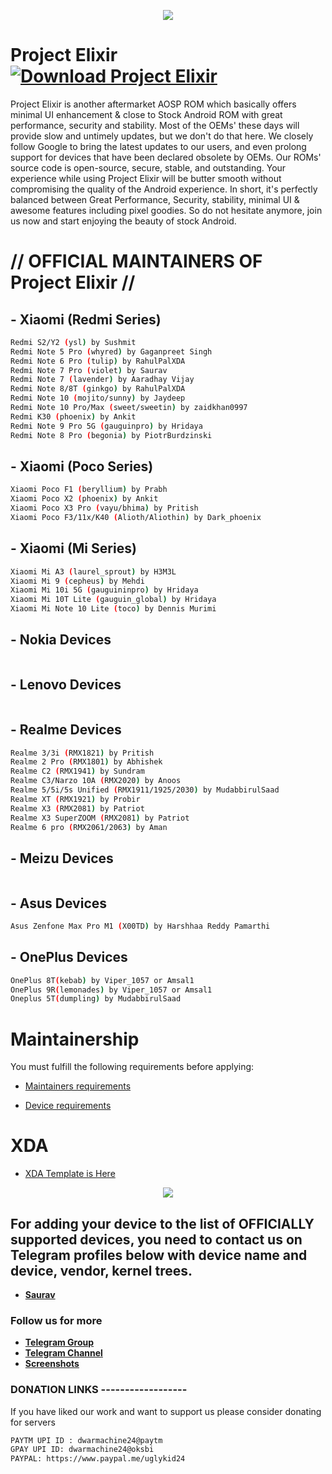 <p align="center">
  <img src="https://i.imgur.com/snHlKrS.jpg" />
</p>


# Project Elixir [![Download Project Elixir](https://img.shields.io/sourceforge/dt/project-elixir.svg)](https://sourceforge.net/projects/project-elixir/files/twelve/)

Project Elixir is another aftermarket AOSP ROM which basically offers minimal UI enhancement & close to Stock Android ROM with great performance, security and stability. Most of the OEMs' these days will provide slow and untimely updates, but we don't do that here. We closely follow Google to bring the latest updates to our users, and even prolong support for devices that have been declared obsolete by OEMs. Our ROMs' source code is open-source, secure, stable, and outstanding. Your experience while using Project Elixir will be butter smooth without compromising the quality of the Android experience. In short, it's perfectly balanced between Great Performance, Security, stability, minimal UI & awesome features including pixel goodies. So do not hesitate anymore, join us now and start enjoying the beauty of stock Android. 

# // OFFICIAL MAINTAINERS OF Project Elixir //

## - Xiaomi (Redmi Series)
```bash
Redmi S2/Y2 (ysl) by Sushmit
Redmi Note 5 Pro (whyred) by Gaganpreet Singh
Redmi Note 6 Pro (tulip) by RahulPalXDA
Redmi Note 7 Pro (violet) by Saurav
Redmi Note 7 (lavender) by Aaradhay Vijay
Redmi Note 8/8T (ginkgo) by RahulPalXDA
Redmi Note 10 (mojito/sunny) by Jaydeep
Redmi Note 10 Pro/Max (sweet/sweetin) by zaidkhan0997
Redmi K30 (phoenix) by Ankit
Redmi Note 9 Pro 5G (gauguinpro) by Hridaya
Redmi Note 8 Pro (begonia) by PiotrBurdzinski
```

## - Xiaomi (Poco Series)
```bash
Xiaomi Poco F1 (beryllium) by Prabh
Xiaomi Poco X2 (phoenix) by Ankit
Xiaomi Poco X3 Pro (vayu/bhima) by Pritish
Xiaomi Poco F3/11x/K40 (Alioth/Aliothin) by Dark_phoenix
```

## - Xiaomi (Mi Series)
```bash
Xiaomi Mi A3 (laurel_sprout) by H3M3L
Xiaomi Mi 9 (cepheus) by Mehdi
Xiaomi Mi 10i 5G (gauguininpro) by Hridaya
Xiaomi Mi 10T Lite (gauguin_global) by Hridaya
Xiaomi Mi Note 10 Lite (toco) by Dennis Murimi
```

## - Nokia Devices
```bash

```

## - Lenovo Devices
```bash

``` 

## - Realme Devices
```bash
Realme 3/3i (RMX1821) by Pritish
Realme 2 Pro (RMX1801) by Abhishek
Realme C2 (RMX1941) by Sundram
Realme C3/Narzo 10A (RMX2020) by Anoos
Realme 5/5i/5s Unified (RMX1911/1925/2030) by MudabbirulSaad
Realme XT (RMX1921) by Probir
Realme X3 (RMX2081) by Patriot
Realme X3 SuperZOOM (RMX2081) by Patriot
Realme 6 pro (RMX2061/2063) by Aman
```

## - Meizu Devices
```bash

```

## - Asus Devices
```bash
Asus Zenfone Max Pro M1 (X00TD) by Harshhaa Reddy Pamarthi
```

## - OnePlus Devices
```bash
OnePlus 8T(kebab) by Viper_1057 or Amsal1
OnePlus 9R(lemonades) by Viper_1057 or Amsal1
Oneplus 5T(dumpling) by MudabbirulSaad
```

# Maintainership 

You must fulfill the following requirements before applying:

- [Maintainers requirements](https://github.com/Project-Elixir/docs/blob/master/maintainers_requirements.md)

- [Device requirements](https://github.com/Project-Elixir/docs/blob/master/device_requirements.md)

# XDA 

- [XDA Template is Here](https://github.com/Project-Elixir/docs/blob/master/xda_template.txt)


<p align="center">
  <img src="https://i.imgur.com/vDVCAR5.jpg" />
</p>


## For adding your device to the list of OFFICIALLY supported devices, you need to contact us on Telegram profiles below with device name and device, vendor, kernel trees.

* [**Saurav**](https://t.me/ugly_kid_af) 

### Follow  us for more
 * [**Telegram Group**](https://t.me/Elixir_Discussion)
 * [**Telegram Channel**](https://t.me/Elixir_Updates)
 * [**Screenshots**](https://t.me/Elixir_ss)

### DONATION LINKS ------------------

If you have liked our work and want to support us please consider donating for servers

```bash
PAYTM UPI ID : dwarmachine24@paytm
GPAY UPI ID: dwarmachine24@oksbi
PAYPAL: https://www.paypal.me/uglykid24
```

